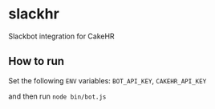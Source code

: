 # slackhr
Slackbot integration for CakeHR

## How to run
Set the following `ENV` variables: `BOT_API_KEY`, `CAKEHR_API_KEY`

and then run `node bin/bot.js`
